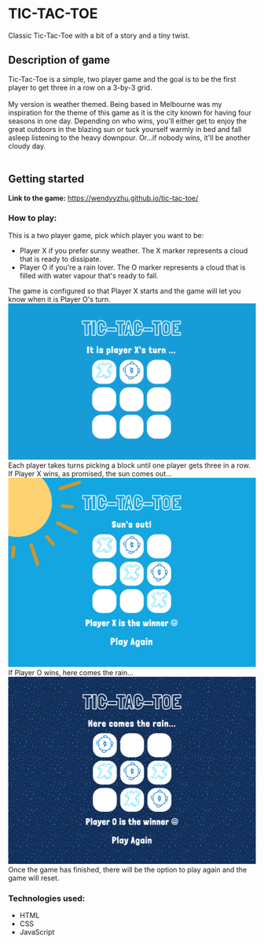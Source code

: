 # TIC-TAC-TOE
Classic Tic-Tac-Toe with a bit of a story and a tiny twist. 

## Description of game 
Tic-Tac-Toe is a simple, two player game and the goal is to be the first player to get three in a row on a 3-by-3 grid. 
<br>
<br>
My version is weather themed. Being based in Melbourne was my inspiration for the theme of this game as it is the city known for having four seasons in one day. Depending on who wins, you'll either get to enjoy the great outdoors in the blazing sun or tuck yourself warmly in bed and fall asleep listening to the heavy downpour. Or...if nobody wins, it'll be another cloudy day. 
<br>
<br>

## Getting started 
**Link to the game:** https://wendyyzhu.github.io/tic-tac-toe/

### How to play: 
This is a two player game, pick which player you want to be: 
- Player X if you prefer sunny weather. The X marker represents a cloud that is ready to dissipate.  
- Player O if you're a rain lover. The O marker represents a cloud that is filled with water vapour that's ready to fall. 

The game is configured so that Player X starts and the game will let you know when it is Player O's turn. 
![Screenshot of the nought and cross](images/Start.png)
Each player takes turns picking a block until one player gets three in a row. If Player X wins, as promised, the sun comes out... 
![Screenshot of what happens when Player X wins](images/Sun.png)
If Player O wins, here comes the rain...
![Screenshot of what happens when Player O wins](images/Rain.png)
Once the game has finished, there will be the option to play again and the game will reset. 

### Technologies used: 
- HTML 
- CSS
- JavaScript 
